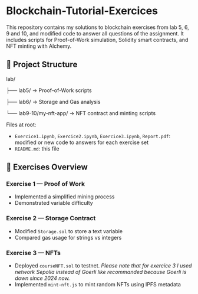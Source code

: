 # Blockchain-Tutorial-Exercices

This repository contains my solutions to blockchain exercises from lab 5, 6, 9 and 10, and modified code to answer all questions of the assignment.
It includes scripts for Proof-of-Work simulation, Solidity smart contracts, and NFT minting with Alchemy.

## 📁 Project Structure
lab/

 ├── lab5/               → Proof-of-Work scripts

 ├── lab6/               → Storage and Gas analysis

 └── lab9-10/my-nft-app/ → NFT contract and minting scripts

Files at root:
- `Exercice1.ipynb`, `Exercice2.ipynb`, `Exercice3.ipynb`, `Report.pdf`: modified or new code to answers for each exercise set
- `README.md`: this file


## 🧠 Exercises Overview

### Exercise 1 — Proof of Work
- Implemented a simplified mining process
- Demonstrated variable difficulty

### Exercise 2 — Storage Contract
- Modified `Storage.sol` to store a text variable
- Compared gas usage for strings vs integers

### Exercise 3 — NFTs
- Deployed `courseNFT.sol` to testnet. *Please note that for exercice 3 I used network Sepolia instead of Goerli like recommanded because Goerli is down since 2024 now.*
- Implemented `mint-nft.js` to mint random NFTs using IPFS metadata
 
